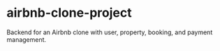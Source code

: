 # airbnb-clone-project
Backend for an Airbnb clone with user, property, booking, and payment management.
